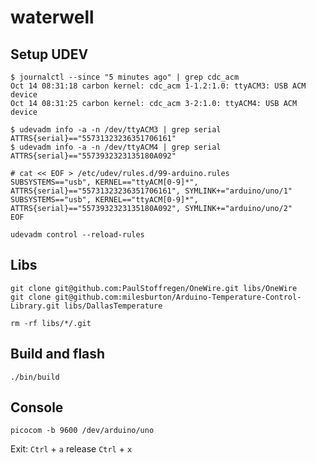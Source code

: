 # waterwell

## Setup UDEV

```
$ journalctl --since "5 minutes ago" | grep cdc_acm
Oct 14 08:31:18 carbon kernel: cdc_acm 1-1.2:1.0: ttyACM3: USB ACM device
Oct 14 08:31:25 carbon kernel: cdc_acm 3-2:1.0: ttyACM4: USB ACM device
```

```
$ udevadm info -a -n /dev/ttyACM3 | grep serial
ATTRS{serial}=="55731323236351706161"
$ udevadm info -a -n /dev/ttyACM4 | grep serial
ATTRS{serial}=="5573932323135180A092"
```

```
# cat << EOF > /etc/udev/rules.d/99-arduino.rules
SUBSYSTEMS=="usb", KERNEL=="ttyACM[0-9]*", ATTRS{serial}=="55731323236351706161", SYMLINK+="arduino/uno/1"
SUBSYSTEMS=="usb", KERNEL=="ttyACM[0-9]*", ATTRS{serial}=="5573932323135180A092", SYMLINK+="arduino/uno/2"
EOF
```

```
udevadm control --reload-rules
```
## Libs

```
git clone git@github.com:PaulStoffregen/OneWire.git libs/OneWire
git clone git@github.com:milesburton/Arduino-Temperature-Control-Library.git libs/DallasTemperature
```

```
rm -rf libs/*/.git
```

## Build and flash

```
./bin/build
```

## Console

```
picocom -b 9600 /dev/arduino/uno
```

Exit: `Ctrl` + `a` release `Ctrl` + `x`
